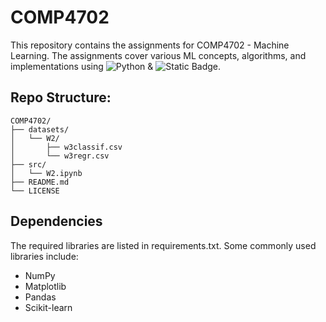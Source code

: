 # COMP4702
This repository contains the assignments for COMP4702 - Machine Learning. The assignments cover various ML concepts, algorithms, and implementations using ![Python](https://img.shields.io/badge/python-3670A0?style=for-the-badge&logo=python&logoColor=ffdd54) & ![Static Badge](https://img.shields.io/badge/Matlab-orange?style=for-the-badge).


## Repo Structure:
```
COMP4702/
├── datasets/
│   └── W2/
│       ├── w3classif.csv
│       └── w3regr.csv
├── src/
│   └── W2.ipynb
├── README.md
└── LICENSE
```

## Dependencies
The required libraries are listed in requirements.txt. Some commonly used libraries include:
- NumPy
- Matplotlib
- Pandas
- Scikit-learn
